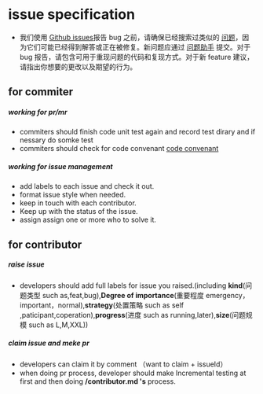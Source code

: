 # issue specification

- 我们使用 [Github issues](https://github.com/openIMSDK/openKF/issues)报告 bug 之前，请确保已经搜索过类似的 [问题](https://github.com/OpenIMSDK/OpenKF/issues)，因为它们可能已经得到解答或正在被修复。新问题应通过 [问题助手](https://openIMSDK/issue-helper?repo=openKF) 提交。对于 bug 报告，请包含可用于重现问题的代码和复现方式。对于新 feature 建议，请指出你想要的更改以及期望的行为。

## **for commiter**
##### **working for pr/mr**
- commiters should finish code unit test  again and record test dirary and if nessary do somke test
- commiters should check for code convenant [code convenant](https://github.com/OpenIMSDK/OpenKF/blob/main/CONTRIBUTING.md)
##### **working for issue management**
- add labels to each issue and check it out.
- format issue style when needed.
- keep in touch with each contributor.
- Keep up with the status of the issue.
- assign assign one or more who to solve it.
## **for contributor**
##### **raise issue**
- developers should add full labels for issue you raised.(including **kind**(问题类型 such as,feat,bug),**Degree of importance**(重要程度 emergency，important，normal),**strategy**(处置策略 such as self ,paticipant,coperation),**progress**(进度 such as running,later),**size**(问题规模 such as L,M,XXL))
##### **claim issue and meke pr**

- developers can claim it by comment （want to claim +  issueId）
- when doing pr process, developer  should make Incremental testing at first and then doing **/contributor.md 's** process.

